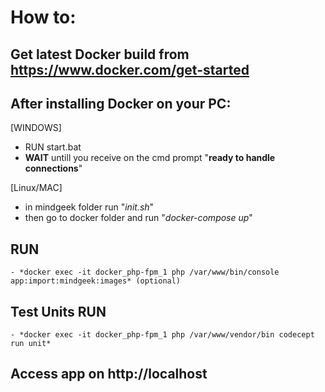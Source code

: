 # How to:

## **Get latest Docker build** from https://www.docker.com/get-started

## After installing Docker on your PC:

[WINDOWS]
  - RUN start.bat
  - **WAIT** untill you receive on the cmd prompt "**ready to handle connections**"

[Linux/MAC]
  - in mindgeek folder run "*init.sh*"
  - then go to docker folder and run "*docker-compose up*"

## RUN 
    - *docker exec -it docker_php-fpm_1 php /var/www/bin/console app:import:mindgeek:images* (optional)

## Test Units RUN
    - *docker exec -it docker_php-fpm_1 php /var/www/vendor/bin codecept run unit*
    
## Access app on http://localhost
